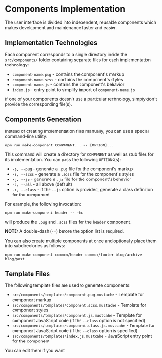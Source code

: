 Components Implementation
=========================

The user interface is divided into independent, reusable components which makes
development and maintenance faster and easier.

Implementation Technologies
---------------------------

Each component corresponds to a single directory inside the `src/components/`
folder containing separate files for each implementation technology:

* `component-name.pug` - contains the component's markup
* `component-name.scss` - contains the component's styles
* `component-name.js` - contains the component's behavior
* `index.js` - entry point to simplify import of `component-name.js` 

If one of your components doesn't use a particular technology, simply don't provide
the corresponding file(s).

Components Generation
---------------------

Instead of creating implementation files manually, you can use a special
command-line utility:
```
npm run make-component COMPONENT... -- [OPTION]...
```

This command will create a directory for `COMPONENT` as well as stub files for
its implementation. You can pass the following `OPTIONS`(s):
* `-p, --pug` - generate a `.pug` file for the component's markup
* `-s, --scss` - generate a `.scss` file for the component's styles
* `-j, --js` - generate a `.js` file for the component's behavior
* `-a, --all` - all above (default)
* `-c, --class` - if the `--js` option is provided, generate a class definition
  for the component

For example, the following invocation:
```
npm run make-component header -- -hc
```
will produce the `.pug` and `.scss` files for the `header` component.

**NOTE:** A double-dash (`--`) before the option list is required.

You can also create multiple components at once and optionally place them into
subdirectories as follows:
```
npm run make-component common/header common/footer blog/archive blog/post
```

Template Files
--------------

The following template files are used to generate components:

* `src/components/templates/component.pug.mustache` - Template for component
  markup
* `src/components/templates/component.scss.mustache` - Template for component
  styles
* `src/components/templates/component.js.mustcahe` - Template for component
  JavaScript code (if the `--class` option is not specified)
* `src/components/templates/component.class.js.mustcahe` - Template for
  component JavaScript code (if the `--class` option is specified)
* `src/components/templates/index.js.mustcahe` - JavaScript entry point for the
  component

You can edit them if you want.
